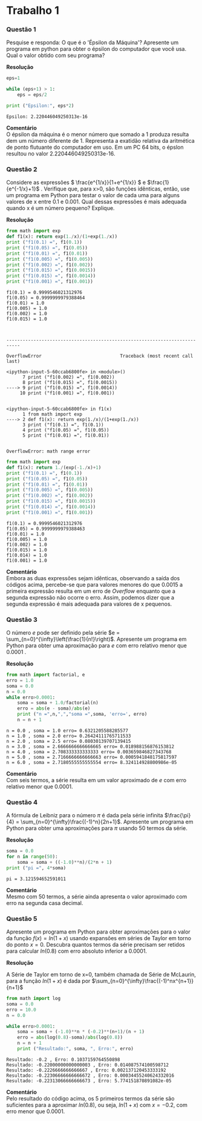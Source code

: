 
# Trabalho 1

### Questão 1
Pesquise e responda: O que é o 'Épsilon da Máquina'? Apresente um programa em python para obter o épsilon do computador que você usa. Qual o valor obtido com seu programa?  

**Resolução**


```python
eps=1

while (eps+1) > 1:
    eps = eps/2

print ("Epsilon:", eps*2)
```

    Epsilon: 2.220446049250313e-16


**Comentário** <br>
O épsilon da máquina é o menor número que somado a 1 produza resulta dem um número diferente de 1. Representa a exatidão relativa da aritmética de ponto flutuante do computador em uso. Em um PC 64 bits, o épslon resultou no valor 2.220446049250313e-16.

### Questão 2

Considere as expressões 
$ \frac{e^{1/x}}{1+e^{1/x}} $ e   $\frac{1}{e^{-1/x}+1}$ . Verifique que, para x>0, são funções idênticas, então, use um programa em Python para testar o valor de cada uma para alguns valores de x entre 0.1 e 0.001. Qual dessas expressões é mais adequada quando x é um número pequeno? Explique. 

**Resolução**


```python
from math import exp
def f1(x): return exp(1./x)/(1+exp(1./x))
print ("f1(0.1) =", f1(0.1))
print ("f1(0.05) =", f1(0.05))
print ("f1(0.01) =", f1(0.01))
print ("f1(0.005) =", f1(0.005))
print ("f1(0.002) =", f1(0.002))
print ("f1(0.015) =", f1(0.0015))
print ("f1(0.015) =", f1(0.0014))
print ("f1(0.001) =", f1(0.001))
```

    f1(0.1) = 0.9999546021312976
    f1(0.05) = 0.9999999979388464
    f1(0.01) = 1.0
    f1(0.005) = 1.0
    f1(0.002) = 1.0
    f1(0.015) = 1.0



    ---------------------------------------------------------------------------

    OverflowError                             Traceback (most recent call last)

    <ipython-input-5-60ccab6800fe> in <module>()
          7 print ("f1(0.002) =", f1(0.002))
          8 print ("f1(0.015) =", f1(0.0015))
    ----> 9 print ("f1(0.015) =", f1(0.0014))
         10 print ("f1(0.001) =", f1(0.001))


    <ipython-input-5-60ccab6800fe> in f1(x)
          1 from math import exp
    ----> 2 def f1(x): return exp(1./x)/(1+exp(1./x))
          3 print ("f1(0.1) =", f1(0.1))
          4 print ("f1(0.05) =", f1(0.05))
          5 print ("f1(0.01) =", f1(0.01))


    OverflowError: math range error



```python
from math import exp
def f1(x): return 1./(exp(-1./x)+1)
print ("f1(0.1) =", f1(0.1))
print ("f1(0.05) =", f1(0.05))
print ("f1(0.01) =", f1(0.01))
print ("f1(0.005) =", f1(0.005))
print ("f1(0.002) =", f1(0.002))
print ("f1(0.015) =", f1(0.0015))
print ("f1(0.014) =", f1(0.0014))
print ("f1(0.001) =", f1(0.001))
```

    f1(0.1) = 0.9999546021312976
    f1(0.05) = 0.9999999979388463
    f1(0.01) = 1.0
    f1(0.005) = 1.0
    f1(0.002) = 1.0
    f1(0.015) = 1.0
    f1(0.014) = 1.0
    f1(0.001) = 1.0


**Comentário** <br>
Embora as duas expressões sejam idênticas, observando a saída dos códigos acima, percebe-se que para valores menores do que 0.0015 a primeira expressão resulta em um erro de _*Overflow*_ enquanto que a segunda expressão não ocorre o erro. Assim, podemos dizer que a segunda expressão é mais adequada para valores de x pequenos.

### Questão 3
O número $e$ pode ser definido pela série $e = \sum_{n=0}^{\infty}\left(\frac{1}{n!}\right)$. Apresente um programa em Python para obter uma aproximação para $e$ com erro relativo menor que 0.0001 .

**Resolução**


```python
from math import factorial, e
erro = 1.0
soma = 0.0
n = 0.0
while erro>0.0001:
    soma = soma + 1.0/factorial(n)
    erro = abs(e - soma)/abs(e)
    print ("n =",n,",","soma =",soma, 'erro=', erro)
    n = n + 1
```

    n = 0.0 , soma = 1.0 erro= 0.6321205588285577
    n = 1.0 , soma = 2.0 erro= 0.26424111765711533
    n = 2.0 , soma = 2.5 erro= 0.08030139707139415
    n = 3.0 , soma = 2.6666666666666665 erro= 0.018988156876153812
    n = 4.0 , soma = 2.708333333333333 erro= 0.003659846827343768
    n = 5.0 , soma = 2.7166666666666663 erro= 0.0005941848175817597
    n = 6.0 , soma = 2.7180555555555554 erro= 8.324114928800986e-05


**Comentário** <br>
Com seis termos, a série resulta em um valor aproximado de $e$ com erro relativo menor que 0.0001.

### Questão 4
A fórmula de Leibniz para o número $\pi$ é dada pela série infinita $\frac{\pi}{4} = \sum_{n=0}^{\infty}\frac{(-1)^n}{2n+1}$. Apresente um programa em Python para obter uma aproximações para $\pi$ usando 50 termos da série.

**Resolução**


```python
soma = 0.0
for n in range(50):
    soma = soma + ((-1.0)**n)/(2*n + 1)
print ("pi =", 4*soma)
```

    pi = 3.121594652591011


**Comentário** <br>
Mesmo com 50 termos, a série ainda apresenta o valor aproximado com erro na segunda casa decimal.

### Questão 5
Apresente um programa em Python para obter aproximações para o valor da função $f(x) = ln(1 + x)$ usando expansões em séries de Taylor em torno do ponto $x = 0$. Descubra quantos termos da série precisam ser retidos para calcular $ln(0.8)$ com erro absoluto inferior a 0.0001.

**Resolução**

A Série de Taylor em torno de x=0, também chamada de Série de McLaurin, para a função $ln(1+x)$ é dada por $\sum_{n=0}^{\infty}\frac{(-1)^nx^{n+1}}{n+1}$


```python
from math import log
soma = 0.0
erro = 10.0
n = 0.0

while erro>0.0001:
    soma = soma + (-1.0)**n * (-0.2)**(n+1)/(n + 1)
    erro = abs(log(0.8)-soma)/abs(log(0.8))
    n = n + 1    
    print ("Resultado:", soma, ", Erro:", erro) 
```

    Resultado: -0.2 , Erro: 0.1037159764550898
    Resultado: -0.22000000000000003 , Erro: 0.014087574100598712
    Resultado: -0.2226666666666667 , Erro: 0.002137120453333192
    Resultado: -0.22306666666666672 , Erro: 0.00034455240624332016
    Resultado: -0.22313066666666673 , Erro: 5.774151870891082e-05


**Comentário** <br>
Pelo resultado do código acima, os 5 primeiros termos da série são suficientes para a aproximar $ln(0.8)$, ou seja, $ln(1+x)$ com $x = -0.2$, com erro menor que 0.0001. 
